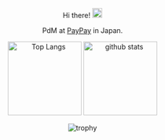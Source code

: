 <div align="center">  
  <br />  <br />
  
  <p>Hi there! <img src="https://media.giphy.com/media/hvRJCLFzcasrR4ia7z/giphy.gif" width="20px" /></p>
  
  <p>PdM at <a target="_blank" href="https://paypay.ne.jp/">PayPay</a> in Japan.</p>
  
  
<p> 
  <img alt="Top Langs" height="150px" src="https://github-readme-stats.vercel.app/api/top-langs/?username=NaokiKameyama&layout=compact&show_icons=true&theme=onedark" />
  <img alt="github stats" height="150px" src="https://github-readme-stats.vercel.app/api?username=NaokiKameyama&theme=onedark&show_icons=ture" />
</p>

![trophy](https://github-profile-trophy.vercel.app/?username=NaokiKameyama&theme=onedark&column=7)
</div>

<!--
**NaokiKameyama/NaokiKameyama** is a ✨ _special_ ✨ repository because its `README.md` (this file) appears on your GitHub profile.

Here are some ideas to get you started:

- 🔭 I’m currently working on ...
- 🌱 I’m currently learning ...
- 👯 I’m looking to collaborate on ...
- 🤔 I’m looking for help with ...
- 💬 Ask me about ...
- 📫 How to reach me: ...
- 😄 Pronouns: ...
- ⚡ Fun fact: ...
-->
